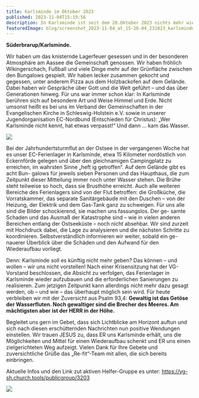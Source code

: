 ```yaml
---
title: Karlsminde im Oktober 2023
published: 2023-11-04T15:19:56
description: In Karlsminde ist seit dem 20.Oktober 2023 nichts mehr wie es war....
featuredImage: blog/screenshot_2023-11-04_at_15-26-04_231023_karlsminde_info_sachstand.indd_-_231024_karlsminde_info_sachstand.pdf.png
---
```

**Süderbrarup/Karlsminde.** 

Wir haben um das knisternde Lagerfeuer gesessen und in der besonderen Atmosphäre am Aassee die Gemeinschaft genossen. Wir haben fröhlich Wikingerschach, Fußball und viele Dinge mehr auf der Grünfläche zwischen den Bungalows gespielt. Wir haben lecker zusammen gekocht und gegessen, unter anderem Pizza aus dem Holzbackofen auf dem Gelände. Dabei haben wir Gespräche über Gott und die Welt geführt – und das über Generationen hinweg. Für uns war immer schon klar: In Karlsminde berühren sich auf besondere Art  und Weise Himmel und Erde. Nicht umsonst heißt es bei uns im Verband der Gemeinschaften in der Evangelischen Kirche in Schleswig-Holstein e.V. sowie in unserer Jugendorganisation EC-Nordbund (Entschieden für Christus): „Wer Karlsminde nicht kennt, hat etwas verpasst!“ Und dann … kam das Wasser.

![](blog/screenshot_2023-11-04_at_15-25-51_231023_karlsminde_info_sachstand.indd_-_231024_karlsminde_info_sachstand.pdf.png)

Bei der Jahrhundertsturmflut an der Ostsee in der vergangenen Woche hat es unser EC-Ferienlager
in Karlsminde, etwa 15 Kilometer nordöstlich von Eckernförde gelegen und über den gleichnamigen
Campingplatz zu erreichen, im wahrsten Sinne „heft ig getroffen“. Auf dem Gelände gibt es acht Bun-
galows für jeweils sieben Personen und das Haupthaus, die zum Zeitpunkt dieser Mitteilung immer
noch unter Wasser stehen. Die Brühe steht teilweise so hoch, dass sie Brusthöhe erreicht. Auch alle
weiteren Bereiche des Ferienlagers sind von der Flut betroffen: die Großküche, die Vorratskammer,
das separate Sanitärgebäude mit den Duschen – von der Heizung, der Elektrik und dem Gas-Tank
ganz zu schweigen. Für uns alle sind die Bilder schockierend, sie machen uns fassungslos. Der ge-
samte Schaden und das Ausmaß der Katastrophe sind – wie in vielen anderen Bereichen entlang der
Ostseeküste – noch nicht absehbar. Wir sind zurzeit mit Hochdruck dabei, die Lage zu analysieren
und die nächsten Schritte zu koordinieren. Selbstverständlich informieren wir weiter, sobald ein ge-
nauerer Überblick über die Schäden und den Aufwand für den Wiederaufbau vorliegt.

Denn:
Karlsminde soll es künftig nicht mehr geben? Das können – und wollen – wir uns nicht vorstellen!
Nach einer Krisensitzung hat der VG-Vorstand beschlossen, die Absicht zu verfolgen, das Ferienlager
in Karlsminde wieder aufzubauen und die erforderlichen Sanierungen zu realisieren. Zum jetzigen
Zeitpunkt kann allerdings nicht mehr dazu gesagt werden, ob – und wie – das überhaupt möglich
sein wird.
Für heute verbleiben wir mit der Zuversicht aus Psalm 93,4:
**Gewaltig ist das Getöse der Wasserfluten.
Noch gewaltiger sind die Brecher des Meeres.
Am mächtigsten aber ist der HERR in der Höhe.**

Begleitet uns gern im
Gebet, dass sich Lichtblicke am Horizont auftun und sich nach diesen erschütternden Nachrichten nun positive Wendungen einstellen. Wir trauen JESUS zu, dass ER uns Karlsminde erhält, uns die Möglichkeiten und Mittel für einen Wiederaufbau schenkt und ER uns einen zielgerichteten Weg aufzeigt. Vielen Dank für Ihre Gebete und zuversichtliche Grüße das „Re-fit“-Team mit allen, die sich bereits einbringen.

Aktuelle Infos und den Link zut aktiven Helfer-Gruppe es unter: <https://vg-sh.church.tools/publicgroup/3203>

![](blog/screenshot_2023-11-04_at_15-26-19_231023_karlsminde_info_sachstand.indd_-_231024_karlsminde_info_sachstand.pdf.png)